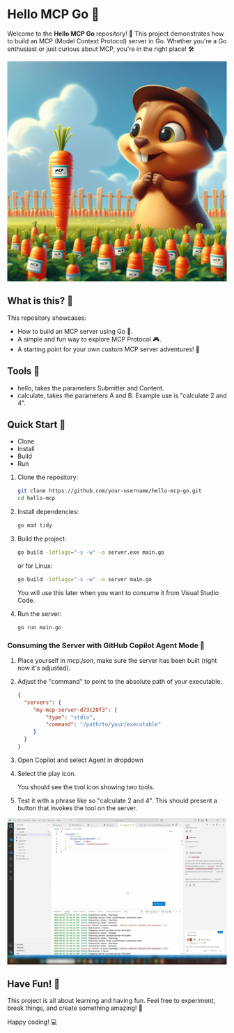 # Hello MCP Go 👋

Welcome to the **Hello MCP Go** repository! 🚀 This project demonstrates how to build an MCP (Model Context Protocol) server in Go. Whether you're a Go enthusiast or just curious about MCP, you're in the right place! 🛠️

![Background of a gopher](./gopher.jpeg)

## What is this? 🤔

This repository showcases:
- How to build an MCP server using Go 🐹.
- A simple and fun way to explore MCP Protocol 🎮.
- A starting point for your own custom MCP server adventures! 🌟


## Tools 🌟

- hello, takes the parameters Submitter and Content.
- calculate, takes the parameters A and B. Example use is "calculate 2 and 4".

## Quick Start 🚀

- Clone
- Install
- Build 
- Run

1. Clone the repository:
    ```bash
    git clone https://github.com/your-username/hello-mcp-go.git
    cd hello-mcp
    ```

2. Install dependencies:
    ```bash
    go mod tidy
    ```

3. Build the project:
 
    ```bash
    go build -ldflags="-s -w" -o server.exe main.go
    ```    
    or for Linux:
    ```bash
    go build -ldflags="-s -w" -o server main.go
    ```

    You will use this later when you want to consume it from Visual Studio Code. 


1. Run the server:
    ```bash
    go run main.go
    ```

### Consuming the Server with GitHub Copilot Agent Mode 🍴

1. Place yourself in *mcp.json*, make sure the server has been built (right now it's adjusted).

1. Adjust the "command" to point to the absolute path of your executable.

   ```json
   {
     "servers": {
        "my-mcp-server-d73c20f3": {
            "type": "stdio",
            "command": "/path/to/your/executable"
        }
     }
   }
   ```
   

1. Open Copilot and select Agent in dropdown

1. Select the play icon. 

   You should see the tool icon showing two tools.

1. Test it with a phrase like so "calculate 2 and 4". This should present a button that invokes the tool on the server.

![MCP Go conuming it via Visual Studio Code](./mcp-go.gif)

## Have Fun! 🎉

This project is all about learning and having fun. Feel free to experiment, break things, and create something amazing! 🌈

Happy coding! 💻
